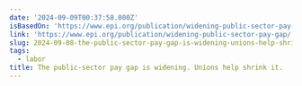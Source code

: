 ```yaml
---
date: '2024-09-09T00:37:58.000Z'
isBasedOn: 'https://www.epi.org/publication/widening-public-sector-pay-gap/'
link: 'https://www.epi.org/publication/widening-public-sector-pay-gap/'
slug: 2024-09-08-the-public-sector-pay-gap-is-widening-unions-help-shrink-it
tags:
  - labor
title: The public-sector pay gap is widening. Unions help shrink it.
---
```

 
